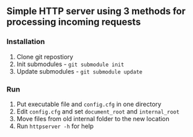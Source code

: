 Simple HTTP server using 3 methods for processing incoming requests
-------------------------------------------------------------------

### Installation ###
1.	Clone git repostiory
2.	Init submodules - `git submodule init`
3.	Update submodules - `git submodule update`

### Run ###
1.	Put executable file and `config.cfg` in one directory 
2.	Edit `config.cfg` and set `document_root` and `internal_root`
3.	Move files from old internal folder to the new location
4. Run `httpserver -h` for help

